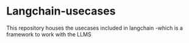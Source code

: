 # Langchain-usecases
This repository houses the usecases included in langchain -which is a framework to work with the LLMS
